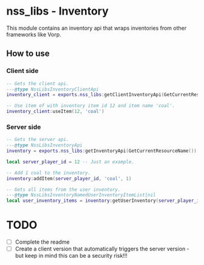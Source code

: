 # nss_libs - Inventory

This module contains an inventory api that wraps inventories from other frameworks like Vorp.

## How to use

### Client side

```lua
-- Gets the client api.
---@type NssLibsInventoryClientApi
inventory_client = exports.nss_libs:getClientInventoryApi(GetCurrentResourceName())

-- Use item of with inventory item id 12 and item name 'coal'.
inventory_client:useItem(12, 'coal')
```

### Server side

```lua
-- Gets the server api.
---@type NssLibsInventoryApi
inventory = exports.nss_libs:getInventoryApi(GetCurrentResourceName())

local server_player_id = 12 -- Just an example.

-- Add 1 coal to the inventory.
inventory:addItem(server_player_id, 'coal', 1)

-- Gets all items from the user inventory.
---@type NssLibsInventoryNamedUserInventoryItemList|nil
local user_inventory_items = inventory:getUserInventory(server_player_id)
```

# TODO

- [ ] Complete the readme
- [ ] Create a client version that automatically triggers the server version - but keep in mind this can be a security
  risk!!!